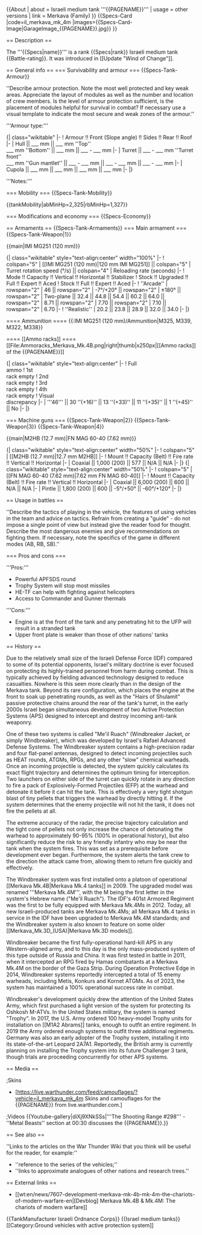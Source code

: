 {{About
| about = Israeli medium tank '''{{PAGENAME}}'''
| usage = other versions
| link = Merkava (Family)
}}
{{Specs-Card
|code=il_merkava_mk_4m
|images={{Specs-Card-Image|GarageImage_{{PAGENAME}}.jpg}}
}}

== Description ==
<!-- ''In the description, the first part should be about the history of the creation and combat usage of the vehicle, as well as its key features. In the second part, tell the reader about the ground vehicle in the game. Insert a screenshot of the vehicle, so that if the novice player does not remember the vehicle by name, he will immediately understand what kind of vehicle the article is talking about.'' -->
The '''{{Specs|name}}''' is a rank {{Specs|rank}} Israeli medium tank {{Battle-rating}}. It was introduced in [[Update "Wind of Change"]].

== General info ==
=== Survivability and armour ===
{{Specs-Tank-Armour}}
<!-- ''Describe armour protection. Note the most well protected and key weak areas. Appreciate the layout of modules as well as the number and location of crew members. Is the level of armour protection sufficient, is the placement of modules helpful for survival in combat? If necessary use a visual template to indicate the most secure and weak zones of the armour.'' -->
''Describe armour protection. Note the most well protected and key weak areas. Appreciate the layout of modules as well as the number and location of crew members. Is the level of armour protection sufficient, is the placement of modules helpful for survival in combat? If necessary use a visual template to indicate the most secure and weak zones of the armour.''

'''Armour type:''' <!-- The types of armour present on the vehicle and their general locations -->
<!-- Example: * Rolled homogeneous armour (Front, Side, Rear, Hull roof)
* Cast homogeneous armour (Turret, Transmission area) -->

{| class="wikitable"
|-
! Armour !! Front (Slope angle) !! Sides !! Rear !! Roof
|-
| Hull || ___ mm || ___ mm ''Top'' <br> ___ mm ''Bottom'' || ___ mm || ___ - ___ mm
|-
| Turret || ___ - ___ mm ''Turret front'' <br> ___ mm ''Gun mantlet'' || ___ - ___ mm || ___ - ___ mm || ___ - ___ mm
|-
| Cupola || ___ mm || ___ mm || ___ mm || ___ mm
|-
|}

'''Notes:''' <!-- Any additional notes which the user needs to be aware of -->
<!-- Example: * Suspension wheels are 20 mm thick, tracks are 30 mm thick, and torsion bars are 60 mm thick. -->

=== Mobility ===
{{Specs-Tank-Mobility}}
<!-- ''Write about the mobility of the ground vehicle. Estimate the specific power and manoeuvrability, as well as the maximum speed forwards and backwards.'' -->

{{tankMobility|abMinHp=2,325|rbMinHp=1,327}}

=== Modifications and economy ===
{{Specs-Economy}}

== Armaments ==
{{Specs-Tank-Armaments}}
=== Main armament ===
{{Specs-Tank-Weapon|1}}
<!-- ''Give the reader information about the characteristics of the main gun. Assess its effectiveness in a battle based on the reloading speed, ballistics and the power of shells. Do not forget about the flexibility of the fire, that is how quickly the cannon can be aimed at the target, open fire on it and aim at another enemy. Add a link to the main article on the gun: <code><nowiki>{{main|Name of the weapon}}</nowiki></code>. Describe in general terms the ammunition available for the main gun. Give advice on how to use them and how to fill the ammunition storage.'' -->
{{main|IMI MG251 (120 mm)}}

{| class="wikitable" style="text-align:center" width="100%"
|-
! colspan="5" | [[IMI MG251 (120 mm)|120 mm IMI MG251]] || colspan="5" | Turret rotation speed (°/s) || colspan="4" | Reloading rate (seconds)
|-
! Mode !! Capacity !! Vertical !! Horizontal !! Stabilizer
! Stock !! Upgraded !! Full !! Expert !! Aced
! Stock !! Full !! Expert !! Aced
|-
! ''Arcade''
| rowspan="2" | 46 || rowspan="2" | -7°/+20° || rowspan="2" | ±180° || rowspan="2" | Two-plane || 32.4 || 44.8 || 54.4 || 60.2 || 64.0 || rowspan="2" | 8.71 || rowspan="2" | 7.70 || rowspan="2" | 7.10 || rowspan="2" | 6.70
|-
! ''Realistic''
| 20.2 || 23.8 || 28.9 || 32.0 || 34.0
|-
|}

==== Ammunition ====
{{:IMI MG251 (120 mm)/Ammunition|M325, M339, M322, M338}}

==== [[Ammo racks]] ====
[[File:Ammoracks_Merkava_Mk.4B.png|right|thumb|x250px|[[Ammo racks]] of the {{PAGENAME}}]]
<!-- '''Last updated: 2.19.0.78''' -->
{| class="wikitable" style="text-align:center"
|-
! Full<br>ammo
! 1st<br>rack empty
! 2nd<br>rack empty
! 3rd<br>rack empty
! 4th<br>rack empty
! Visual<br>discrepancy
|-
| '''46''' || 30&nbsp;''(+16)'' || 13&nbsp;''(+33)'' || 11&nbsp;''(+35)'' || 1&nbsp;''(+45)'' || No
|-
|}

=== Machine guns ===
{{Specs-Tank-Weapon|2}}
{{Specs-Tank-Weapon|3}}
{{Specs-Tank-Weapon|4}}
<!-- ''Offensive and anti-aircraft machine guns not only allow you to fight some aircraft but also are effective against lightly armoured vehicles. Evaluate machine guns and give recommendations on its use.'' -->
{{main|M2HB (12.7 mm)|FN MAG 60-40 (7.62 mm)}}

{| class="wikitable" style="text-align:center" width="50%"
|-
! colspan="5" | [[M2HB (12.7 mm)|12.7 mm M2HB]]
|-
! Mount !! Capacity (Belt) !! Fire rate !! Vertical !! Horizontal
|-
| Coaxial || 1,000 (200) || 577 || N/A || N/A
|-
|}
{| class="wikitable" style="text-align:center" width="50%"
|-
! colspan="5" | [[FN MAG 60-40 (7.62 mm)|7.62 mm FN MAG 60-40]]
|-
! Mount !! Capacity (Belt) !! Fire rate !! Vertical !! Horizontal
|-
| Coaxial || 6,000 (200) || 600 || N/A || N/A
|-
| Pintle || 1,800 (200) || 600 || -5°/+50° || -60°/+120°
|-
|}

== Usage in battles ==
<!-- ''Describe the tactics of playing in the vehicle, the features of using vehicles in the team and advice on tactics. Refrain from creating a "guide" - do not impose a single point of view but instead give the reader food for thought. Describe the most dangerous enemies and give recommendations on fighting them. If necessary, note the specifics of the game in different modes (AB, RB, SB).'' -->
''Describe the tactics of playing in the vehicle, the features of using vehicles in the team and advice on tactics. Refrain from creating a "guide" - do not impose a single point of view but instead give the reader food for thought. Describe the most dangerous enemies and give recommendations on fighting them. If necessary, note the specifics of the game in different modes (AB, RB, SB).''

=== Pros and cons ===
<!-- ''Summarise and briefly evaluate the vehicle in terms of its characteristics and combat effectiveness. Mark its pros and cons in a bulleted list. Try not to use more than 6 points for each of the characteristics. Avoid using categorical definitions such as "bad", "good" and the like - use substitutions with softer forms such as "inadequate" and "effective".'' -->

'''Pros:'''

* Powerful APFSDS round
* Trophy System will stop most missiles
* HE-TF can help with fighting against helicopters
* Access to Commander and Gunner thermals

'''Cons:'''

* Engine is at the front of the tank and any penetrating hit to the UFP will result in a stranded tank
* Upper front plate is weaker than those of other nations' tanks

== History ==
<!-- ''Describe the history of the creation and combat usage of the vehicle in more detail than in the introduction. If the historical reference turns out to be too long, take it to a separate article, taking a link to the article about the vehicle and adding a block "/History" (example: <nowiki>https://wiki.warthunder.com/(Vehicle-name)/History</nowiki>) and add a link to it here using the <code>main</code> template. Be sure to reference text and sources by using <code><nowiki><ref></ref></nowiki></code>, as well as adding them at the end of the article with <code><nowiki><references /></nowiki></code>. This section may also include the vehicle's dev blog entry (if applicable) and the in-game encyclopedia description (under <code><nowiki>=== In-game description ===</nowiki></code>, also if applicable).'' -->
Due to the relatively small size of the Israeli Defense Force (IDF) compared to some of its potential opponents, Israel's military doctrine is ever focused on protecting its highly-trained personnel from harm during combat. This is typically achieved by fielding advanced technology designed to reduce casualties. Nowhere is this seen more clearly than in the design of the Merkava tank. Beyond its rare configuration, which places the engine at the front to soak up penetrating rounds, as well as the "Hairs of Shulamit" passive protective chains around the rear of the tank's turret, in the early 2000s Israel began simultaneous development of two Active Protection Systems (APS) designed to intercept and destroy incoming anti-tank weaponry. 

One of these two systems is called "Me'il Ruach" (Windbreaker Jacket, or simply Windbreaker), which was developed by Israel's Rafael Advanced Defense Systems. The Windbreaker system contains a high-precision radar and four flat-panel antennas, designed to detect incoming projectiles such as HEAT rounds, ATGMs, RPGs, and any other "slow" chemical warheads. Once an incoming projectile is detected, the system quickly calculates its exact flight trajectory and determines the optimum timing for interception. Two launchers on either side of the turret can quickly rotate in any direction to fire a pack of Explosively-Formed Projectiles (EFP) at the warhead and detonate it before it can hit the tank. This is effectively a very tight shotgun blast of tiny pellets that triggers the warhead by directly hitting it. If the system determines that the enemy projectile will not hit the tank, it does not fire the pellets at all.

The extreme accuracy of the radar, the precise trajectory calculation and the tight cone of pellets not only increase the chance of detonating the warhead to approximately 90-95% (100% in operational history), but also significantly reduce the risk to any friendly infantry who may be near the tank when the system fires. This was set as a prerequisite before development ever began. Furthermore, the system alerts the tank crew to the direction the attack came from, allowing them to return fire quickly and effectively.

The Windbreaker system was first installed onto a platoon of operational [[Merkava Mk.4B|Merkava Mk.4 tanks]] in 2009. The upgraded model was renamed '''Merkava Mk.4M''', with the M being the first letter in the system's Hebrew name ("Me'il Ruach"). The IDF's 401st Armored Regiment was the first to be fully equipped with Merkava Mk.4Ms in 2012. Today, all new Israeli-produced tanks are Merkava Mk.4Ms; all Merkava Mk.4 tanks in service in the IDF have been upgraded to Merkava Mk.4M standards; and the Windbreaker system is also known to feature on some older [[Merkava_Mk.3D_(USA)|Merkava Mk.3D models]].

Windbreaker became the first fully-operational hard-kill APS in any Western-aligned army, and to this day is the only mass-produced system of this type outside of Russia and China. It was first tested in battle in 2011, when it intercepted an RPG fired by Hamas combatants at a Merkava Mk.4M on the border of the Gaza Strip. During Operation Protective Edge in 2014, Windbreaker systems reportedly intercepted a total of 15 enemy warheads, including Metis, Konkurs and Kornet ATGMs. As of 2023, the system has maintained a 100% operational success rate in combat.

Windbreaker's development quickly drew the attention of the United States Army, which first purchased a light version of the system for protecting its Oshkosh M-ATVs. In the United States military, the system is named "Trophy". In 2017, the U.S. Army ordered 100 heavy-model Trophy units for installation on [[M1A2 Abrams]] tanks, enough to outfit an entire regiment. In 2019 the Army ordered enough systems to outfit three additional regiments. Germany was also an early adopter of the Trophy system, installing it into its state-of-the-art Leopard 2A7A1. Reportedly, the British army is currently planning on installing the Trophy system into its future Challenger 3 tank, though trials are proceeding concurrently for other APS systems.

== Media ==
<!-- ''Excellent additions to the article would be video guides, screenshots from the game, and photos.'' -->

;Skins

* [https://live.warthunder.com/feed/camouflages/?vehicle=il_merkava_mk_4m Skins and camouflages for the {{PAGENAME}} from live.warthunder.com.]

;Videos
{{Youtube-gallery|diXj9XNkSSs|'''The Shooting Range #298''' - ''Metal Beasts'' section at 00:30 discusses the {{PAGENAME}}.}}

== See also ==
<!-- ''Links to the articles on the War Thunder Wiki that you think will be useful for the reader, for example:''
* ''reference to the series of the vehicles;''
* ''links to approximate analogues of other nations and research trees.'' -->
''Links to the articles on the War Thunder Wiki that you think will be useful for the reader, for example:''

* ''reference to the series of the vehicles;''
* ''links to approximate analogues of other nations and research trees.''

== External links ==
<!-- ''Paste links to sources and external resources, such as:''
* ''topic on the official game forum;''
* ''other literature.'' -->

* [[wt:en/news/7607-development-merkava-mk-4b-mk-4m-the-chariots-of-modern-warfare-en|[Devblog] Merkava Mk.4B & Mk.4M: The chariots of modern warfare]]

{{TankManufacturer Israeli Ordnance Corps}}
{{Israel medium tanks}}
[[Category:Ground vehicles with active protection system]]